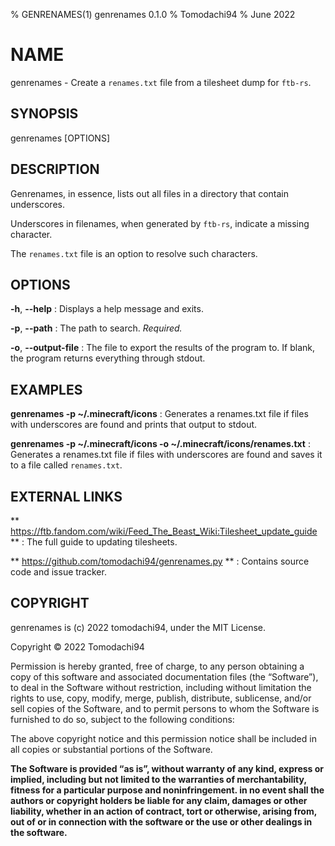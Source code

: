 % GENRENAMES(1) genrenames 0.1.0
% Tomodachi94
% June 2022

# NAME

genrenames - Create a `renames.txt` file from a tilesheet dump for `ftb-rs`.

## SYNOPSIS

genrenames [OPTIONS]

## DESCRIPTION

Genrenames, in essence, lists out all files in a directory that contain underscores.

Underscores in filenames, when generated by `ftb-rs`, indicate a missing character.

The `renames.txt` file is an option to resolve such characters.

## OPTIONS

**-h**, **--help**
: Displays a help message and exits.

**-p**, **--path**
: The path to search. *Required.*

**-o**, **--output-file**
: The file to export the results of the program to. If blank, the program returns everything through stdout.

## EXAMPLES

**genrenames -p ~/.minecraft/icons**
: Generates a renames.txt file if files with underscores are found and prints that output to stdout.

**genrenames -p ~/.minecraft/icons -o ~/.minecraft/icons/renames.txt**
: Generates a renames.txt file if files with underscores are found and saves it to a file called `renames.txt`.

## EXTERNAL LINKS

** https://ftb.fandom.com/wiki/Feed_The_Beast_Wiki:Tilesheet_update_guide **
: The full guide to updating tilesheets.

** https://github.com/tomodachi94/genrenames.py **
: Contains source code and issue tracker.

## COPYRIGHT

genrenames is (c) 2022 tomodachi94, under the MIT License.

Copyright © 2022 Tomodachi94

Permission is hereby granted, free of charge, to any person obtaining a copy of this software and associated documentation files (the “Software”), to deal in the Software without restriction, including without limitation the rights to use, copy, modify, merge, publish, distribute, sublicense, and/or sell copies of the Software, and to permit persons to whom the Software is furnished to do so, subject to the following conditions:

The above copyright notice and this permission notice shall be included in all copies or substantial portions of the Software.

**The Software is provided “as is”, without warranty of any kind, express or implied, including but not limited to the warranties of merchantability, fitness for a particular purpose and noninfringement. in no event shall the authors or copyright holders be liable for any claim, damages or other liability, whether in an action of contract, tort or otherwise, arising from, out of or in connection with the software or the use or other dealings in the software.**
